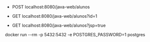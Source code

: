 * POST localhost:8080/java-web/alunos
* GET localhost:8080/java-web/alunos?id=1

* GET localhost:8080/java-web/alunos?jsp=true



docker run --rm -p 5432:5432 -e POSTGRES_PASSWORD=1 postgres